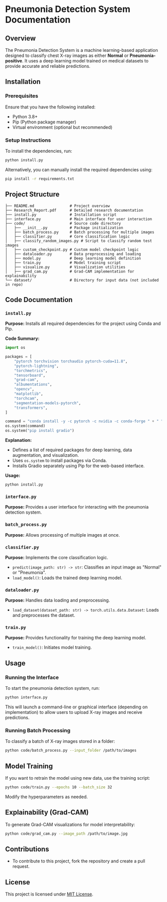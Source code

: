 # Pneumonia Detection System Documentation

## Overview
The Pneumonia Detection System is a machine learning-based application designed to classify chest X-ray images as either **Normal** or **Pneumonia-positive**. It uses a deep learning model trained on medical datasets to provide accurate and reliable predictions.

## Installation
### Prerequisites
Ensure that you have the following installed:
- Python 3.8+
- Pip (Python package manager)
- Virtual environment (optional but recommended)

### Setup Instructions
To install the dependencies, run:
```bash
python install.py
```
Alternatively, you can manually install the required dependencies using:
```bash
pip install -r requirements.txt
```

## Project Structure
```
├── README.md                # Project overview
├── Research_Report.pdf      # Detailed research documentation
├── install.py               # Installation script
├── interface.py             # Main interface for user interaction
├── code/                    # Source code directory
│   ├── __init__.py          # Package initialization
│   ├── batch_process.py     # Batch processing for multiple images
│   ├── classifier.py        # Core classification logic
│   ├── classify_random_images.py # Script to classify random test images
│   ├── custom_checkpoint.py # Custom model checkpoint logic
│   ├── dataloader.py        # Data preprocessing and loading
│   ├── model.py             # Deep learning model definition
│   ├── train.py             # Model training script
│   ├── visualize.py         # Visualization utilities
│   ├── grad_cam.py          # Grad-CAM implementation for explainability
└── dataset/                 # Directory for input data (not included in repo)
```

## Code Documentation

### `install.py`
**Purpose:** Installs all required dependencies for the project using Conda and Pip.

**Code Summary:**
```python
import os

packages = [
    "pytorch torchvision torchaudio pytorch-cuda=11.8",
    "pytorch-lightning",
    "torchmetrics",
    "tensorboard",
    "grad-cam",
    "albumentations",
    "opencv",
    "matplotlib",
    "torchcam",
    "segmentation-models-pytorch",
    "transformers",
]

command = "conda install -y -c pytorch -c nvidia -c conda-forge " + " ".join(packages)
os.system(command)
os.system("pip install gradio")
```

**Explanation:**
- Defines a list of required packages for deep learning, data augmentation, and visualization.
- Uses `os.system` to install packages via Conda.
- Installs Gradio separately using Pip for the web-based interface.

**Usage:**
```bash
python install.py
```

### `interface.py`
**Purpose:** Provides a user interface for interacting with the pneumonia detection system.

### `batch_process.py`
**Purpose:** Allows processing of multiple images at once.

### `classifier.py`
**Purpose:** Implements the core classification logic.
- `predict(image_path: str) -> str`: Classifies an input image as "Normal" or "Pneumonia".
- `load_model()`: Loads the trained deep learning model.

### `dataloader.py`
**Purpose:** Handles data loading and preprocessing.
- `load_dataset(dataset_path: str) -> torch.utils.data.Dataset`: Loads and preprocesses the dataset.

### `train.py`
**Purpose:** Provides functionality for training the deep learning model.
- `train_model()`: Initiates model training.

## Usage
### Running the Interface
To start the pneumonia detection system, run:
```bash
python interface.py
```
This will launch a command-line or graphical interface (depending on implementation) to allow users to upload X-ray images and receive predictions.

### Running Batch Processing
To classify a batch of X-ray images stored in a folder:
```bash
python code/batch_process.py --input_folder /path/to/images
```

## Model Training
If you want to retrain the model using new data, use the training script:
```bash
python code/train.py --epochs 10 --batch_size 32
```
Modify the hyperparameters as needed.

## Explainability (Grad-CAM)
To generate Grad-CAM visualizations for model interpretability:
```bash
python code/grad_cam.py --image_path /path/to/image.jpg
```

## Contributions
- To contribute to this project, fork the repository and create a pull request.

## License
This project is licensed under [MIT License](LICENSE).

